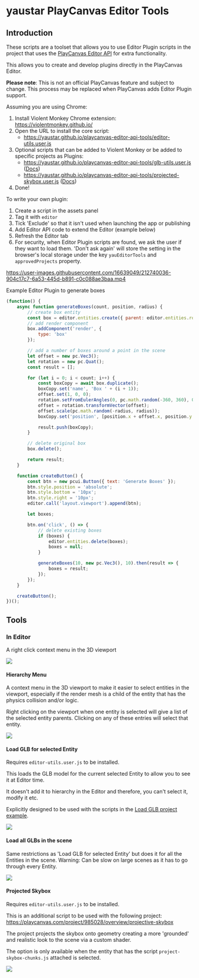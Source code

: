 # yaustar PlayCanvas Editor Tools

## Introduction

These scripts are a toolset that allows you to use Editor Plugin scripts in the project that uses the [PlayCanvas Editor API](https://github.com/playcanvas/editor-api) for extra functionality.

This allows you to create and develop plugins directly in the PlayCanvas Editor.

**Please note**: This is not an official PlayCanvas feature and subject to change. This process may be replaced when PlayCanvas adds Editor Plugin support.

Assuming you are using Chrome:

1. Install Violent Monkey Chrome extension: https://violentmonkey.github.io/
2. Open the URL to install the core script:
    - https://yaustar.github.io/playcanvas-editor-api-tools/editor-utils.user.js
3. Optional scripts that can be added to Violent Monkey or be added to specific projects as Plugins:
    - https://yaustar.github.io/playcanvas-editor-api-tools/glb-utils.user.js ([Docs](#load-glb-for-selected-entity))
    - https://yaustar.github.io/playcanvas-editor-api-tools/projected-skybox.user.js ([Docs](#projected-skybox))
4. Done!

To write your own plugin:

1. Create a script in the assets panel
2. Tag it with `editor`
3. Tick 'Exclude' so that it isn't used when launching the app or publishing
4. Add Editor API code to extend the Editor (example below)
5. Refresh the Editor tab
6. For security, when Editor Plugin scripts are found, we ask the user if they want to load them. 'Don't ask again' will store the setting in the browser's local storage under the key `yauEditorTools` and `approvedProjects` property.

https://user-images.githubusercontent.com/16639049/212740036-904c17c7-6a53-445d-b891-c0c088ae3baa.mp4

Example Editor Plugin to generate boxes
```javascript
(function() {
    async function generateBoxes(count, position, radius) {
        // create box entity
        const box = editor.entities.create({ parent: editor.entities.root });
        // add render component
        box.addComponent('render', {
            type: 'box'
        });

        // add a number of boxes around a point in the scene
        let offset = new pc.Vec3();
        let rotation = new pc.Quat();
        const result = [];

        for (let i = 0; i < count; i++) {
            const boxCopy = await box.duplicate();
            boxCopy.set('name', 'Box ' + (i + 1));
            offset.set(1, 0, 0);
            rotation.setFromEulerAngles(0, pc.math.random(-360, 360), 0);
            offset = rotation.transformVector(offset);
            offset.scale(pc.math.random(-radius, radius));
            boxCopy.set('position', [position.x + offset.x, position.y + offset.y, position.z + offset.z]);

            result.push(boxCopy);
        }

        // delete original box
        box.delete();

        return result;
    }

    function createButton() {
        const btn = new pcui.Button({ text: 'Generate Boxes' });
        btn.style.position = 'absolute';
        btn.style.bottom = '10px';
        btn.style.right = '10px';
        editor.call('layout.viewport').append(btn);

        let boxes;

        btn.on('click', () => {
            // delete existing boxes
            if (boxes) {
                editor.entities.delete(boxes);
                boxes = null;
            }

            generateBoxes(10, new pc.Vec3(), 10).then(result => {
                boxes = result;
            });
        });
    }

    createButton();
})();
```

## Tools

### In Editor

A right click context menu in the 3D viewport

![](images/editor-context-menu.jpg)

#### Hierarchy Menu

A context menu in the 3D viewport to make it easier to select entities in the viewport, especially if the render mesh is a child of the entity that has the physics collision and/or logic.

Right clicking on the viewport when one entity is selected will give a list of the selected entity parents. Clicking on any of these entries will select that entity.

![](images/right-click-hierarchy-menu.gif)

#### Load GLB for selected Entity

Requires `editor-utils.user.js` to be installed.

This loads the GLB model for the current selected Entity to allow you to see it at Editor time.

It doesn't add it to hierarchy in the Editor and therefore, you can't select it, modify it etc.

Explicitly designed to be used with the scripts in the [Load GLB project example](https://developer.playcanvas.com/en/tutorials/loading-gltf-glbs/).

![](images/load-glb-single.gif)

#### Load all GLBs in the scene

Same restrictions as 'Load GLB for selected Entity' but does it for all the Entities in the scene. Warning: Can be slow on large scenes as it has to go through every Entity.

![](images/load-all-glbs.gif)

#### Projected Skybox

Requires `editor-utils.user.js` to be installed.

This is an additional script to be used with the following project: https://playcanvas.com/project/985028/overview/projective-skybox

The project projects the skybox onto geometry creating a more 'grounded' and realistic look to the scene via a custom shader.

The option is only available when the entity that has the script `project-skybox-chunks.js` attached is selected.

![](images/projected-skybox.gif)

